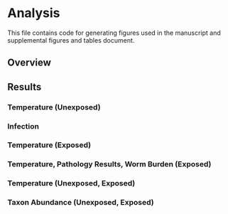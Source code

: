 # Analysis

This file contains code for generating figures used in the manuscript and supplemental figures and tables document.

## Overview

## Results 

### Temperature (Unexposed)

### Infection

### Temperature (Exposed)

### Temperature, Pathology Results, Worm Burden (Exposed)

### Temperature (Unexposed, Exposed)

### Taxon Abundance (Unexposed, Exposed)